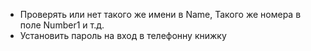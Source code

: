 -  Проверять или нет такого же имени в Name, Такого же номера в поле Number1 и т.д.
-  Установить пароль на вход в телефонну книжку
